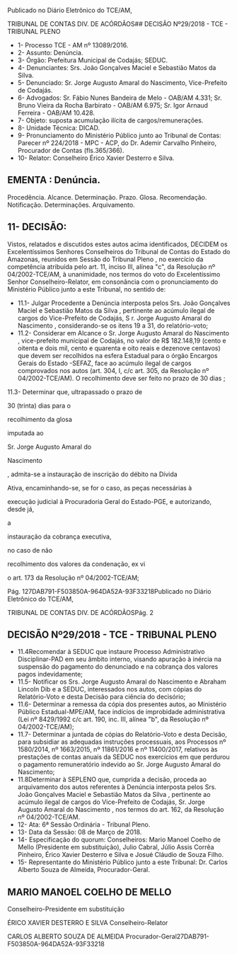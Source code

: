 Publicado  no  Diário Eletrônico do TCE/AM,

TRIBUNAL DE CONTAS DIV. DE  ACÓRDÃOS## DECISÃO Nº29/2018 - TCE - TRIBUNAL PLENO

- 1- Processo TCE - AM nº 13089/2016.
- 2- Assunto: Denúncia.
- 3- Órgão: Prefeitura Municipal de Codajás; SEDUC.
- 4- Denunciantes: Srs. João Gonçalves Maciel e Sebastião Matos da Silva.
- 5- Denunciado: Sr. Jorge Augusto Amaral do Nascimento, Vice-Prefeito de Codajás.
- 6- Advogados: Sr. Fábio Nunes Bandeira de Melo - OAB/AM 4.331; Sr. Bruno Vieira da Rocha Barbirato - OAB/AM 6.975; Sr. Igor Arnaud Ferreira - OAB/AM 10.428.
- 7- Objeto: suposta acumulação ilícita de cargos/remunerações.
- 8- Unidade Técnica: DICAD.
- 9- Pronunciamento  do Ministério  Público  junto  ao Tribunal  de Contas: Parecer  nº 224/2018  -  MPC  -  ACP,  do  Dr.  Ademir  Carvalho  Pinheiro,  Procurador  de  Contas (fls.365/366).
- 10- Relator: Conselheiro Érico Xavier Desterro e Silva.

## EMENTA : Denúncia.

Procedência. Alcance. Determinação. Prazo. Glosa. Recomendação. Notificação. Determinações. Arquivamento.

## 11-  DECISÃO:

Vistos, relatados e discutidos estes autos acima identificados, DECIDEM os Excelentíssimos Senhores Conselheiros do Tribunal de Contas do Estado do Amazonas, reunidos em Sessão do Tribunal Pleno , no exercício da competência atribuída pelo art. 11, inciso III, alínea "c", da Resolução nº 04/2002-TCE/AM, à unanimidade, nos termos do voto do Excelentíssimo  Senhor  Conselheiro-Relator, em  consonância com  o pronunciamento do Ministério Público junto a este Tribunal, no sentido de:

- 11.1- Julgar Procedente a Denúncia interposta pelos Srs. João Gonçalves Maciel e Sebastião Matos  da  Silva ,  pertinente  ao  acúmulo  ilegal  de cargos  do  Vice-Prefeito  de  Codajás,  S r.  Jorge  Augusto  Amaral  do Nascimento , considerando-se os itens 19 a 31, do relatório-voto;
- 11.2- Considerar em Alcance o Sr. Jorge Augusto Amaral do Nascimento , vice-prefeito municipal de Codajás, no valor de R$ 182.148,19 (cento e oitenta e  dois mil, cento e quarenta e oito reais e dezenove centavos) que  devem  ser  recolhidos  na  esfera  Estadual  para  o  órgão  Encargos Gerais do Estado -SEFAZ, face ao acúmulo ilegal de cargos comprovados  nos  autos  (art.  304,  I,  c/c  art.  305,  da  Resolução  nº 04/2002-TCE/AM). O recolhimento deve ser feito no prazo de 30 dias ;

11.3-  Determinar que,  ultrapassado  o  prazo  de

30  (trinta)  dias para  o

recolhimento  da glosa

imputada  ao

Sr.  Jorge  Augusto  Amaral  do

Nascimento

,  admita-se a instauração de inscrição do débito na Dívida

Ativa, encaminhando-se,  se  for  o  caso,  as  peças  necessárias  à

execução judicial à Procuradoria Geral do Estado-PGE, e autorizando, desde  já,

a

instauração da  cobrança  executiva,

no  caso  de não

recolhimento dos valores da condenação, ex vi

o art. 173 da Resolução nº 04/2002-TCE/AM;

Pág. 127DAB791-F503850A-964DA52A-93F33218Publicado  no  Diário Eletrônico do TCE/AM,

TRIBUNAL DE CONTAS DIV. DE  ACÓRDÃOSPág. 2

## DECISÃO Nº29/2018 - TCE - TRIBUNAL PLENO

- 11.4Recomendar à SEDUC que instaure Processo Administrativo Disciplinar-PAD em seu âmbito interno,  visando apuração à inércia na suspensão  do  pagamento  do  denunciado  e  na  cobrança  dos  valores pagos indevidamente;
- 11.5-  Notificar os  Srs.  Jorge  Augusto  Amaral  do  Nascimento  e  Abraham Lincoln  Dib  e a  SEDUC,  interessados  nos  autos,  com  cópias  do Relatório-Voto e desta Decisão para ciência do decisório;
- 11.6-  Determinar a  remessa  da  cópia  dos  presentes  autos,  ao  Ministério Público Estadual-MPE/AM, face indícios de improbidade  administrativa (Lei  nº  8429/1992  c/c  art.  190,  inc.  III,  alínea  "b",  da  Resolução  nº 04/2002-TCE/AM);
- 11.7- Determinar a juntada de cópias do Relatório-Voto e desta Decisão, para subsidiar as adequadas  instruções  processuais,  aos  Processos  nº 1580/2014, nº 1663/2015, nº 11861/2016 e nº 11400/2017, relativos às prestações  de  contas  anuais  da  SEDUC  nos  exercícios  em  que perdurou  o  pagamento  remuneratório  indevido  ao Sr.  Jorge  Augusto Amaral do Nascimento;
- 11.8Determinar à SEPLENO  que,  cumprida a decisão, proceda ao arquivamento dos  autos  referentes  à Denúncia  interposta  pelos Srs. João  Gonçalves Maciel e  Sebastião  Matos  da  Silva ,  pertinente  ao acúmulo  ilegal  de  cargos  do  Vice-Prefeito  de  Codajás, Sr.  Jorge Augusto Amaral do Nascimento , nos termos do art. 162, da Resolução nº 04/2002-TCE/AM.
- 12- Ata: 6ª Sessão Ordinária - Tribunal Pleno.
- 13-  Data da Sessão: 08 de Março de 2018.
- 14-  Especificação do quorum: Conselheiros: Mario Manoel Coelho de Mello (Presidente em substituição), Julio Cabral,  Júlio  Assis Corrêa Pinheiro, Érico Xavier Desterro e Silva e Josué Cláudio de Souza Filho.
- 15- Representante  do  Ministério  Público  junto  a  este  Tribunal: Dr. Carlos  Alberto Souza de Almeida, Procurador-Geral.

## MARIO MANOEL COELHO DE MELLO

Conselheiro-Presidente em substituição

ÉRICO XAVIER DESTERRO E SILVA Conselheiro-Relator

CARLOS ALBERTO SOUZA DE ALMEIDA Procurador-Geral27DAB791-F503850A-964DA52A-93F33218

